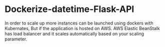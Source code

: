 # Dockerize-datetime-Flask-API

In order to scale up more instances can be launched using dockers with Kubernates, But if the application is hosted on AWS. AWS Elastic BeanStalk has load balancer and it scales automatically based on your scaling parameter.
